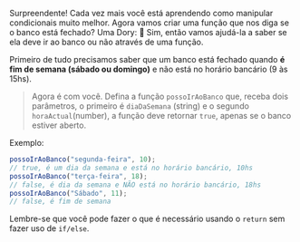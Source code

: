 Surpreendente! Cada vez mais você está aprendendo como manipular condicionais muito melhor. Agora vamos criar uma função que nos diga se o banco está fechado? Uma Dory: :tropical_fish: Sim, então vamos ajudá-la a saber se ela deve ir ao banco ou não através de uma função.

Primeiro de tudo precisamos saber que um banco está fechado quando **é fim de semana (sábado ou domingo)** e não está no horário bancário (9 às 15hs).

> Agora é com você. Defina a função `possoIrAoBanco` que, receba dois parâmetros, o primeiro é  `diaDaSemana` (string)  e o segundo `horaActual`(number), a função deve retornar `true`, apenas se o banco estiver aberto.

Exemplo:

```javascript
possoIrAoBanco("segunda-feira", 10);
// true, é um dia da semana e está no horário bancário, 10hs
possoIrAoBanco("terça-feira", 18);
// false, é dia da semana e NÃO está no horário bancário, 18hs
possoIrAoBanco("Sábado", 11);
// false, é fim de semana
```

Lembre-se que você pode fazer o que é necessário usando o `return` sem fazer uso de `if/else`.
